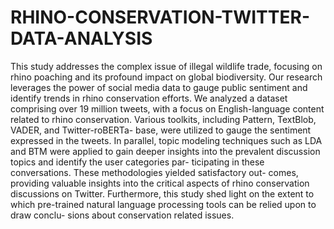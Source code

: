 # RHINO-CONSERVATION-TWITTER-DATA-ANALYSIS

This study addresses the complex issue of illegal wildlife trade, focusing on rhino
poaching and its profound impact on global biodiversity. Our research leverages
the power of social media data to gauge public sentiment and identify trends in
rhino conservation efforts. We analyzed a dataset comprising over 19 million
tweets, with a focus on English-language content related to rhino conservation.
Various toolkits, including Pattern, TextBlob, VADER, and Twitter-roBERTa-
base, were utilized to gauge the sentiment expressed in the tweets. In parallel,
topic modeling techniques such as LDA and BTM were applied to gain deeper
insights into the prevalent discussion topics and identify the user categories par-
ticipating in these conversations. These methodologies yielded satisfactory out-
comes, providing valuable insights into the critical aspects of rhino conservation
discussions on Twitter. Furthermore, this study shed light on the extent to which
pre-trained natural language processing tools can be relied upon to draw conclu-
sions about conservation related issues.
